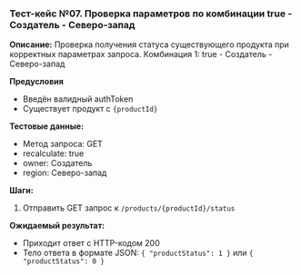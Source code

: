 ### Тест-кейс №07. Проверка параметров по комбинации true - Создатель - Северо-запад

**Описание:** Проверка получения статуса существующего продукта при корректных параметрах запроса.
Комбинация 1: true - Создатель - Северо-запад

**Предусловия**
- Введён валидный authToken
- Существует продукт с `{productId}`

**Тестовые данные:**
- Метод запроса: GET
- recalculate: true
- owner: Создатель
- region: Северо-запад

**Шаги:**
1. Отправить GET запрос к `/products/{productId}/status`

**Ожидаемый результат:**
- Приходит ответ с HTTP-кодом 200
- Тело ответа в формате JSON: `{ "productStatus": 1 }` или `{ "productStatus": 0 }`